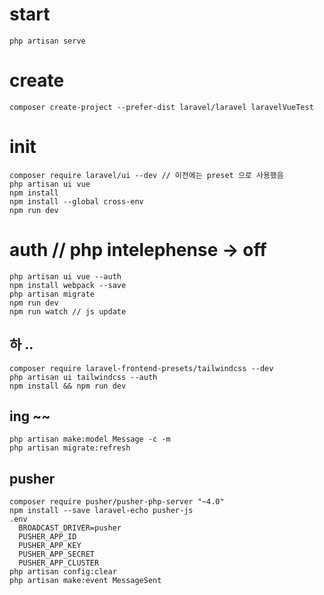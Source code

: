 # start

```
php artisan serve
```

# create

```
composer create-project --prefer-dist laravel/laravel laravelVueTest
```

# init

```
composer require laravel/ui --dev // 이전에는 preset 으로 사용했음
php artisan ui vue
npm install
npm install --global cross-env
npm run dev
```

# auth // php intelephense -> off

```
php artisan ui vue --auth
npm install webpack --save
php artisan migrate
npm run dev
npm run watch // js update
```

## 하 ..

```
composer require laravel-frontend-presets/tailwindcss --dev
php artisan ui tailwindcss --auth
npm install && npm run dev
```

## ing ~~

```
php artisan make:model Message -c -m
php artisan migrate:refresh
```

## pusher

```
composer require pusher/pusher-php-server "~4.0"
npm install --save laravel-echo pusher-js
.env
  BROADCAST_DRIVER=pusher
  PUSHER_APP_ID
  PUSHER_APP_KEY
  PUSHER_APP_SECRET
  PUSHER_APP_CLUSTER
php artisan config:clear
php artisan make:event MessageSent
```
